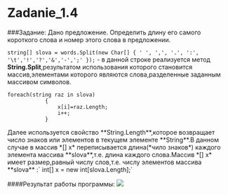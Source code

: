 Zadanie_1.4
===========
###Задание:
Дано предложение. Определить длину его самого короткого слова и номер этого слова в предложении.

`string[] slova = words.Split(new Char[] { ' ', ',', '.', ':', '\t','!','?','&','-',';' });`  -  в данной строке реализуется метод **String.Split**,результатом использования которого становится массив,элементами которого являются слова,разделенные заданным массивом символов.
<pre><code>foreach(string raz in slova)
            {
                x[i]=raz.Length;
                i++;
            }</code></pre>  Далее используется свойство **String.Length**,которое возвращает число знаков или элементов в текущем элементе **String**.В данном случае в массив *[] x* переписывается длина(*чило знаков*) каждого элемента массива **slova**,т.е. длина каждого слова.Массив *[] x* имеет размер,равный числу слов,т.е. числу элементов массива **slova** :` int[] x = new int[slova.Length];`
            
####Результат работы программы:
<a target="_blank" href="http://fastpic.ru"><img src="http://i61.fastpic.ru/big/2014/0704/3a/519f17c4fede20e33c49b6dc6601fa3a.jpg" border="0"></a>
